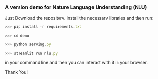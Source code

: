  
### A version demo for Nature Language Understanding (NLU)

Just Download the repository, install the necessary libraries and then run:

 ```js
>>> pip install -r requirements.txt

>>> cd demo

>>> python serving.py

>>> streamlit run nlu.py
```
in your command line and then you can interact with it in your browser.

Thank You!


